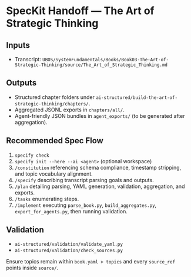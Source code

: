 # SpecKit Handoff — The Art of Strategic Thinking

## Inputs
- Transcript: `UBOS/SystemFundamentals/Books/Book03-The-Art-of-Strategic-Thinking/source/The_Art_of_Strategic_Thinking.md`

## Outputs
- Structured chapter folders under `ai-structured/build-the-art-of-strategic-thinking/chapters/`.
- Aggregated JSONL exports in `chapters/all/`.
- Agent-friendly JSON bundles in `agent_exports/` (to be generated after aggregation).

## Recommended Spec Flow
1. `specify check`
2. `specify init --here --ai <agent>` (optional workspace)
3. `/constitution` referencing schema compliance, timestamp stripping, and topic vocabulary alignment.
4. `/specify` describing transcript parsing goals and outputs.
5. `/plan` detailing parsing, YAML generation, validation, aggregation, and exports.
6. `/tasks` enumerating steps.
7. `/implement` executing `parse_book.py`, `build_aggregates.py`, `export_for_agents.py`, then running validation.

## Validation
- `ai-structured/validation/validate_yaml.py`
- `ai-structured/validation/check_sources.py`

Ensure topics remain within `book.yaml > topics` and every `source_ref` points inside `source/`.
